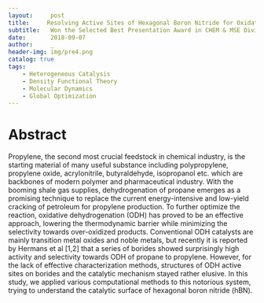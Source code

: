 ```yaml
---
layout:     post
title:     Resolving Active Sites of Hexagonal Boron Nitride for Oxidative Dehydrogenation of Propane - A Computational Study
subtitle:   Won the Selected Best Presentation Award in CHEM & MSE Division of CSST 2018!
date:       2018-09-07
author:     _
header-img: img/pre4.png
catalog: true
tags:
    - Heterogeneous Catalysis
    - Density Functional Theory
    - Molecular Dynamics
    - Global Optimization
---
```


# Abstract
Propylene, the second most crucial feedstock in chemical industry, is the starting material of many useful substance including polypropylene, propylene oxide, acrylonitrile, butyraldehyde, isopropanol etc. which are backbones of modern polymer and pharmaceutical industry. With the booming shale gas supplies, dehydrogenation of propane emerges as a promising technique to replace the current energy-intensive and low-yield cracking of petroleum for propylene production. To further optimize the reaction, oxidative dehydrogenation (ODH) has proved to be an effective approach, lowering the thermodynamic barrier while minimizing the selectivity towards over-oxidized products. Conventional ODH catalysts are mainly transition metal oxides and noble metals, but recently it is reported by Hermans et al [1,2] that a series of borides showed surprisingly high activity and selectivity towards ODH of propane to propylene. However, for the lack of effective characterization methods, structures of ODH active sites on borides and the catalytic mechanism stayed rather elusive. In this study, we applied various computational methods to this notorious system, trying to understand the catalytic surface of hexagonal boron nitride (hBN).


